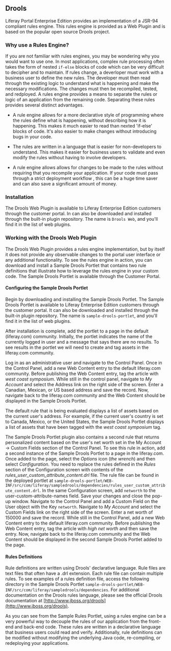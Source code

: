 ## Drools

Liferay Portal Enterprise Edition provides an implementation of a JSR-94 compliant rules engine. This rules engine is provided as a Web Plugin and is based on the popular open source Drools project. 

### Why use a Rules Engine?  

If you are not familiar with rules engines, you may be wondering why you would want to use one.  In most applications, complex rule processing often takes the form of nested `if-else` blocks of code which can be very difficult to decipher and to maintain. If rules change, a deverloper must work with a business user to define the new rules.  The developer must then read through the existing logic to understand what is happening and make the necessary modifications.  The changes must then be recompiled, tested, and redployed.  A rules engine provides a means to separate the rules or logic of an application from the remaining code. Separating these rules provides several distinct advantages.  

*  A rule engine allows for a more declarative style of programming where the rules define what is happening, without describing how it is happening.  This makes it much easier to read than nexted 'if-else' blocks of code.  It's also easier to make changes without introducing bugs in your code.  

*  The rules are written in a language that is easier for non-developers to understand.  This makes it easier for business users to validate and even modify the rules without having to involve developers.   

*  A rule engine allows allows for changes to be made to the rules without requiring that you recompile your application.  If your code must pass through a strict deployment workflow , this can be a huge time saver and can also save a significant amount of money.  


### Installation

The Drools Web Plugin is available to Liferay Enterprise Edition customers through the customer portal. In can also be downloaded and installed through the built-in plugin repository. The name is `Drools Web`, and you'll find it in the list of web plugins. 

### Working with the Drools Web Plugin

The Drools Web Plugin provides a rules engine implementation, but by itself it does not provide any observable changes to the portal user interface or any additional functionality. To see the rules engine in action, you can download and install a Sample Drools Portlet that contains two rule definitions that illustrate how to leverage the rules engine in your custom code. The Sample Drools Portlet is available through the Customer Portal.  

#### Configuring the Sample Drools Portlet

Begin by downloading and installing the Sample Drools Portlet. The Sample Drools Portlet is available to Liferay Enterprise Edition customers through the customer portal. It can also be downloaded and installed through the built-in plugin repository. The name is `sample-drools-portlet`, and you'll find it in the list of web plugins.

After installation is complete, add the portlet to a page in the default (liferay.com) community. Initially, the portlet  indicates the name of the currently logged in user and a message that says there are no results. To see results in the portlet we will need to create and tag assets in the liferay.com community. 

Log in as an administrative user and navigate to the Control Panel. Once in the Control Panel, add a new Web Content entry to the default liferay.com community. Before publishing the Web Content entry, tag the article with *west coast symposium*. While still in the control panel, navigate to *My Account* and select the Address link on the right side of the screen. Enter a Canadian, Mexican, or US based address and save the record. Now, navigate back to the liferay.com community and the Web Content should be displayed in the Sample Drools Portlet.

The default rule that is being evaluated displays a list of assets based on the current user's address. For example, if the current user's country is set to Canada, Mexico, or the United States, the Sample Drools Portlet displays a list of assets that have been tagged with the *west coast symposium* tag.

The Sample Drools Portlet plugin also contains a second rule that returns personalized content based on the user's net worth set in the My Account &rarr; Custom Fields section of the Control Panel. To see this rule in action, add a second instance of the Sample Drools Portlet to a page in the liferay.com. Once added to the page, select the *Options* icon (*the wrench*) and then select *Configuration*. You need to replace the rules defined in the *Rules* section of the Configuration screen with contents of the *rules_user_custom_attribute_content.drl* file. The rule file can be found in the deployed portlet at `sample-drools-portlet/WEB-INF/src/com/liferay/sampledrools/dependencies/rules_user_custom_attribute_content.drl`. In the same Configuration screen, add `networth` to the user-custom-attribute-names field. Save your changes and close the pop-up window. Navigate to the Control Panel and add a Custom Field on the User object with the Key `networth`. Navigate to *My Account* and select the Custom Fields link on the right side of the screen. Enter a net worth of 150000 and save the record. While still in the Control Panel, add a new Web Content entry to the default liferay.com community. Before publishing the Web Content entry, tag the article with *high net worth* and then save the entry.  Now, navigate back to the liferay.com community and the Web Content should be displayed in the second Sample Drools Portlet added to the page. 

#### Rules Definitions

Rule definitions are written using Drools' declarative language. Rule files are text files that often have a .drl extension. Each rule file can contain multiple rules. To see examples of a rules definition file, access the following directory in the Sample Drools Portlet `sample-drools-portlet/WEB-INF/src/com/liferay/sampledrools/dependencies`. For additional documentation on the Drools rules language, please see the official Drools documentation at [http://www.jboss.org/drools](http://www.jboss.org/drools). 

As you can see from the Sample Rules Portlet, using a rules engine can be a very powerful way to decouple the rules of our application from the front-end and back-end code. These rules are written in a declarative language that business users could read and verify. Additionally, rule definitions can be modified without modifying the underlying Java code, re-compiling, or redeploying your applications. 